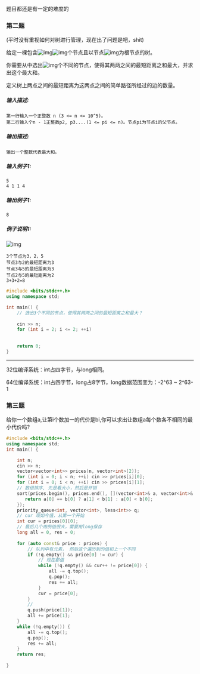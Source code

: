 题目都还是有一定的难度的

### 第二题

(平时没有重视如何对树进行管理，现在出了问题是吧，shit)

给定一棵包含![img](https://www.nowcoder.com/equation?tex=n)![img](https://www.nowcoder.com/equation?tex=(n%5Cgeq3))个节点且以节点![img](https://www.nowcoder.com/equation?tex=1)为根节点的树。

你需要从中选出![img](https://www.nowcoder.com/equation?tex=3)个不同的节点，使得其两两之间的最短距离之和最大，并求出这个最大和。

定义树上两点之间的最短距离为这两点之间的简单路径所经过的边的数量。

##### **输入描述:**

```
第一行输入一个正整数 n (3 <= n <= 10^5)。
第二行输入个n - 1正整数p2, p3....(1 <= pi <= n)。节点pi为节点i的父节点。
```

##### **输出描述:**

```
输出一个整数代表最大和。
```

##### **输入例子1:**

```
5
4 1 1 4
```

##### **输出例子1:**

```
8
```

##### **例子说明1:**

![img](https://uploadfiles.nowcoder.com/images/20210331/352960_1617192676867/B284A414209914402674986D66CCCF84)

```
3个节点为3，2，5
节点3与2的最短距离为3
节点3与5的最短距离为3
节点2与5的最短距离为2
3+3+2=8
```

```c++
#include <bits/stdc++.h>
using namespace std;

int main() {
    // 选出3个不同的节点，使得其两两之间的最短距离之和最大？
    
    cin >> n;
    for (int i = 2; i <= 2; ++i)
        
    
    return 0;
}
```









---



32位编译系统：int占四字节，与long相同。

64位编译系统：int占四字节，long占8字节，long数据范围变为：-2^63 ~ 2^63-1

### 第三题

给你一个数组a,让第i个数加一的代价是bi,你可以求出让数组a每个数各不相同的最小代价吗?

```c++
#include <bits/stdc++.h>
using namespace std;
int main() {

    int n;
    cin >> n;
    vector<vector<int>> prices(n, vector<int>(2)); 
    for (int i = 0; i < n; ++i) cin >> prices[i][0];
    for (int i = 0; i < n; ++i) cin >> prices[i][1];
    // 数组排序, 先是看大小，然后是开销
    sort(prices.begin(), prices.end(), [](vector<int>& a, vector<int>& b) {
       return a[0] == b[0] ? a[1] < b[1] : a[0] < b[0]; 
    });
    priority_queue<int, vector<int>, less<int>> q;
    // cur 现如今值，从第一个开始
    int cur = prices[0][0];
    // 最后几个用例值很大，需要用long保存
    long all = 0, res = 0;
    
    for (auto const& price : prices) {
        // 队列中有元素， 然后这个遍历到的值和上一个不同
        if (!q.empty() && price[0] != cur) {
            // 现在都值
            while (!q.empty() && cur++ != price[0]) {
                all -= q.top();
                q.pop();
                res += all;
            }
            cur = price[0];
        }
        // 
        q.push(price[1]);
        all += price[1];
    }
    while (!q.empty()) {
        all -= q.top();
        q.pop();
        res += all;
    }
    return res;
    
}
```

